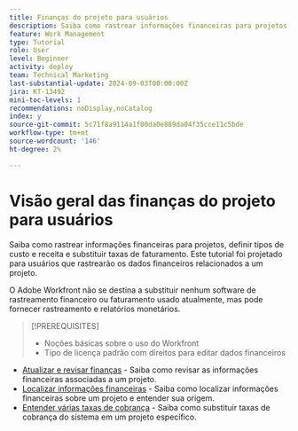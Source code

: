 ```yaml
---
title: Finanças do projeto para usuários
description: Saiba como rastrear informações financeiras para projetos, definir tipos de custo e receita e substituir taxas de faturamento.
feature: Work Management
type: Tutorial
role: User
level: Beginner
activity: deploy
team: Technical Marketing
last-substantial-update: 2024-09-03T00:00:00Z
jira: KT-13492
mini-toc-levels: 1
recommendations: noDisplay,noCatalog
index: y
source-git-commit: 5c71f8a9114a1f00da0e889da04f35cce11c5bde
workflow-type: tm+mt
source-wordcount: '146'
ht-degree: 2%

---
```



# Visão geral das finanças do projeto para usuários

Saiba como rastrear informações financeiras para projetos, definir tipos de custo e receita e substituir taxas de faturamento. Este tutorial foi projetado para usuários que rastrearão os dados financeiros relacionados a um projeto.

O Adobe Workfront não se destina a substituir nenhum software de rastreamento financeiro ou faturamento usado atualmente, mas pode fornecer rastreamento e relatórios monetários.

>[!PREREQUISITES]
>
>* Noções básicas sobre o uso do Workfront
>* Tipo de licença padrão com direitos para editar dados financeiros


* [Atualizar e revisar finanças](update-and-review-finances.md) - Saiba como revisar as informações financeiras associadas a um projeto.
* [Localizar informações financeiras](find-financial-information.md) - Saiba como localizar informações financeiras sobre um projeto e entender sua origem.
* [Entender várias taxas de cobrança](multiple-billing-rates.md) - Saiba como substituir taxas de cobrança do sistema em um projeto específico.
